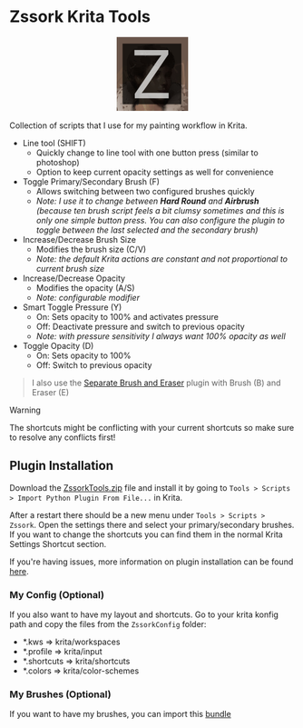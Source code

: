 
# Zssork Krita Tools

<p align="center">
  <img src="./thumbnail.jpg" width="25%"> 
</p>

Collection of scripts that I use for my painting workflow in Krita.

- Line tool (SHIFT)
  - Quickly change to line tool with one button press (similar to photoshop)
  - Option to keep current opacity settings as well for convenience
- Toggle Primary/Secondary Brush (F)
  - Allows switching between two configured brushes quickly
  - _Note: I use it to change between **Hard Round** and **Airbrush** (because ten brush script feels a bit clumsy sometimes and this is only one simple button press. You can also configure the plugin to toggle between the last selected and the secondary brush)_
- Increase/Decrease Brush Size
  - Modifies the brush size (C/V)
  - _Note: the default Krita actions are constant and not proportional to current brush size_
- Increase/Decrease Opacity
  - Modifies the opacity (A/S)
  - _Note: configurable modifier_
- Smart Toggle Pressure (Y)
  - On: Sets opacity to 100% and activates pressure
  - Off: Deactivate pressure and switch to previous opacity 
  - _Note: with pressure sensitivity I always want 100% opacity as well_
- Toggle Opacity (D)
  - On: Sets opacity to 100%
  - Off: Switch to previous opacity

> I also use the [Separate Brush and Eraser](https://github.com/ollyisonit/krita-separate-brush-eraser) plugin with Brush (B) and Eraser (E)

> [!WARNING]
> 
> The shortcuts might be conflicting with your current shortcuts so make sure to resolve any conflicts first!
> 
## Plugin Installation

Download the [ZssorkTools.zip](https://github.com/Readock/ZssorkTools/archive/refs/heads/main.zip) file and install it by going to `Tools > Scripts > Import Python Plugin From File...` in Krita. 

After a restart there should be a new menu under `Tools > Scripts > Zssork`. Open the settings there and select your primary/secondary brushes. If you want to change the shortcuts you can find them in the normal Krita Settings Shortcut section. 

If you're having issues, more information on plugin installation can be found [here](https://docs.krita.org/en/user_manual/python_scripting/install_custom_python_plugin.html).

### My Config (Optional)
If you also want to have my layout and shortcuts. Go to your krita konfig path and copy the files from the `ZssorkConfig` folder:

- *.kws => krita/workspaces
- *.profile => krita/input
- *.shortcuts => krita/shortcuts
- *.colors => krita/color-schemes

### My Brushes (Optional)

If you want to have my brushes, you can import this [bundle](https://raw.githubusercontent.com/Readock/ZssorkTools/main/zssork.bundle)